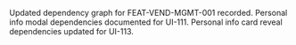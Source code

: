 Updated dependency graph for FEAT-VEND-MGMT-001 recorded.
Personal info modal dependencies documented for UI-111.
Personal info card reveal dependencies updated for UI-113.
